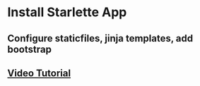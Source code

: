 # Install Starlette App

## Configure staticfiles, jinja templates, add bootstrap

## [Video Tutorial](https://youtu.be/Bj3CZNfwWiA)